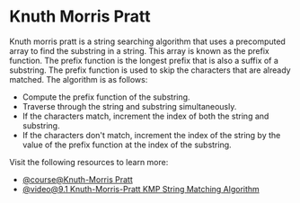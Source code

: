 # Knuth Morris Pratt

Knuth morris pratt is a string searching algorithm that uses a precomputed array to find the substring in a string. This array is known as the prefix function. The prefix function is the longest prefix that is also a suffix of a substring. The prefix function is used to skip the characters that are already matched. The algorithm is as follows:

*   Compute the prefix function of the substring.
*   Traverse through the string and substring simultaneously.
*   If the characters match, increment the index of both the string and substring.
*   If the characters don't match, increment the index of the string by the value of the prefix function at the index of the substring.

Visit the following resources to learn more:

- [@course@Knuth-Morris Pratt](https://www.coursera.org/learn/algorithms-part2/lecture/TAtDr/knuth-morris-pratt)
- [@video@9.1 Knuth-Morris-Pratt KMP String Matching Algorithm](https://www.youtube.com/watch?v=V5-7GzOfADQ)